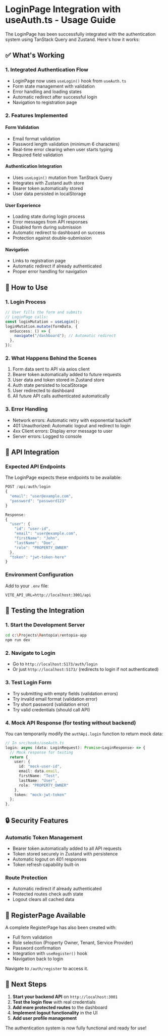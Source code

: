 # LoginPage Integration with useAuth.ts - Usage Guide

The LoginPage has been successfully integrated with the authentication system using TanStack Query and Zustand. Here's how it works:

## ✅ What's Working

### 1. **Integrated Authentication Flow**
- LoginPage now uses `useLogin()` hook from `useAuth.ts`
- Form state management with validation
- Error handling and loading states
- Automatic redirect after successful login
- Navigation to registration page

### 2. **Features Implemented**

#### **Form Validation**
- Email format validation
- Password length validation (minimum 6 characters)
- Real-time error clearing when user starts typing
- Required field validation

#### **Authentication Integration**
- Uses `useLogin()` mutation from TanStack Query
- Integrates with Zustand auth store
- Bearer token automatically stored
- User data persisted in localStorage

#### **User Experience**
- Loading state during login process
- Error messages from API responses
- Disabled form during submission
- Automatic redirect to dashboard on success
- Protection against double-submission

#### **Navigation**
- Links to registration page
- Automatic redirect if already authenticated
- Proper error handling for navigation

## 🚀 How to Use

### **1. Login Process**
```typescript
// User fills the form and submits
// LoginPage calls:
const loginMutation = useLogin();
loginMutation.mutate(formData, {
  onSuccess: () => {
    navigate("/dashboard"); // Automatic redirect
  },
});
```

### **2. What Happens Behind the Scenes**
1. Form data sent to API via axios client
2. Bearer token automatically added to future requests
3. User data and token stored in Zustand store
4. Auth state persisted to localStorage
5. User redirected to dashboard
6. All future API calls authenticated automatically

### **3. Error Handling**
- Network errors: Automatic retry with exponential backoff
- 401 Unauthorized: Automatic logout and redirect to login
- 4xx Client errors: Display error message to user
- Server errors: Logged to console

## 🔧 API Integration

### **Expected API Endpoints**
The LoginPage expects these endpoints to be available:

```typescript
POST /api/auth/login
{
  "email": "user@example.com",
  "password": "password123"
}

Response:
{
  "user": {
    "id": "user-id",
    "email": "user@example.com",
    "firstName": "John",
    "lastName": "Doe",
    "role": "PROPERTY_OWNER"
  },
  "token": "jwt-token-here"
}
```

### **Environment Configuration**
Add to your `.env` file:
```env
VITE_API_URL=http://localhost:3001/api
```

## 🧪 Testing the Integration

### **1. Start the Development Server**
```bash
cd c:\Projects\Rentopia\rentopia-app
npm run dev
```

### **2. Navigate to Login**
- Go to `http://localhost:5173/auth/login`
- Or just `http://localhost:5173/` (redirects to login if not authenticated)

### **3. Test Login Form**
- Try submitting with empty fields (validation errors)
- Try invalid email format (validation error)
- Try short password (validation error)
- Try valid credentials (should call API)

### **4. Mock API Response** (for testing without backend)
You can temporarily modify the `authApi.login` function to return mock data:

```typescript
// In src/hooks/useAuth.ts
login: async (data: LoginRequest): Promise<LoginResponse> => {
  // Mock response for testing
  return {
    user: {
      id: "mock-user-id",
      email: data.email,
      firstName: "Test",
      lastName: "User",
      role: "PROPERTY_OWNER"
    },
    token: "mock-jwt-token"
  };
},
```

## 🔒 Security Features

### **Automatic Token Management**
- Bearer token automatically added to all API requests
- Token stored securely in Zustand with persistence
- Automatic logout on 401 responses
- Token refresh capability built-in

### **Route Protection**
- Automatic redirect if already authenticated
- Protected routes check auth state
- Logout clears all cached data

## 📱 RegisterPage Available

A complete RegisterPage has also been created with:
- Full form validation
- Role selection (Property Owner, Tenant, Service Provider)
- Password confirmation
- Integration with `useRegister()` hook
- Navigation back to login

Navigate to `/auth/register` to access it.

## 🎯 Next Steps

1. **Start your backend API** on `http://localhost:3001`
2. **Test the login flow** with real credentials
3. **Add more protected routes** to the dashboard
4. **Implement logout functionality** in the UI
5. **Add user profile management**

The authentication system is now fully functional and ready for use!
